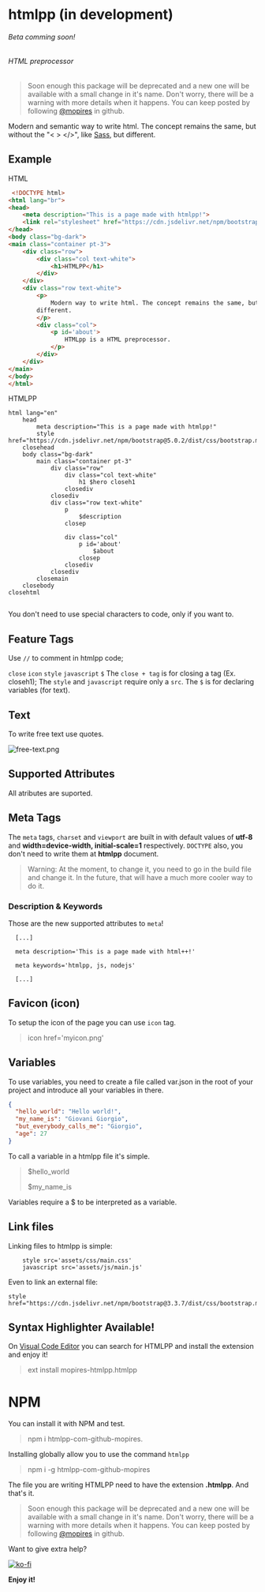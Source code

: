 # htmlpp (in development)
###### Beta comming soon!
###### HTML preprocessor

>Soon enough this package will be deprecated and a new one will be 
> available with a small change in it's name. Don't worry, there will be a warning with more details when it happens.
> You can keep posted by following <a href='https://github.com/mopires'>@mopires</a> in github.

Modern and semantic way to write html. The concept remains the same, but without the "&lt; > &lt;/>", like <a href='https://github.com/sass/sass'>Sass</a>, but different.

## Example

HTML
```html
 <!DOCTYPE html>
<html lang="br">
<head>
    <meta description="This is a page made with htmlpp!">
    <link rel="stylesheet" href="https://cdn.jsdelivr.net/npm/bootstrap@5.0.2/dist/css/bootstrap.min.css"/>
</head>
<body class="bg-dark">
<main class="container pt-3">
    <div class="row">
        <div class="col text-white">
            <h1>HTMLPP</h1>
        </div>
    </div>
    <div class="row text-white">
        <p>
            Modern way to write html. The concept remains the same, but without the "< > </>". It's like Sass, but
        different.
        </p>
        <div class="col">
            <p id='about'>
                HTMLpp is a HTML preprocessor.
            </p>
        </div>
    </div>
</main>
</body>
</html>

```

HTMLPP
```htmlpp
html lang="en"
    head
        meta description="This is a page made with htmlpp!"
        style href="https://cdn.jsdelivr.net/npm/bootstrap@5.0.2/dist/css/bootstrap.min.css"
    closehead
    body class="bg-dark"
        main class="container pt-3"
            div class="row"
                div class="col text-white"
                    h1 $hero closeh1
                closediv
            closediv
            div class="row text-white"
                p
                    $description
                closep

                div class="col"
                    p id='about'
                        $about
                    closep
                closediv
            closediv
        closemain
    closebody
closehtml
   
```

You don't need to use special characters to code, only if you want to.

## Feature Tags

 Use ``` // ``` to comment in htmlpp code;
 
```close```
```icon```
```style```
```javascript```
```$```
The ```close + tag``` is for closing a tag (Ex. closeh1);
The ```style``` and ```javascript``` require only a ```src```.
The  ```$``` is for declaring variables (for text).

## Text
To write free text use quotes.

![free-text.png](free-text.png)


## Supported Attributes
All atributes are suported.

## Meta Tags

The ```meta``` tags, ```charset``` and ```viewport``` are built in with default values of __utf-8__ and __width=device-width, initial-scale=1__ respectively. ```DOCTYPE``` also, you don't need to write them at __htmlpp__ document.

> Warning: At the moment, to change it, you need to go in the build file and change it. In the future, that will have a much more cooler way to do it.

### Description & Keywords

Those are the new supported attributes to ```meta```!

```htmlpp
  [...]
  
  meta description='This is a page made with html++!'

  meta keywords='htmlpp, js, nodejs'

  [...]

```

## Favicon (icon)

To setup the icon of the page you can use ```icon``` tag. 

> icon href='myicon.png'

## Variables
To use variables, you need to create a file called var.json in the root of 
your project and introduce all your variables in there.

````json
{
  "hello_world": "Hello world!",
  "my_name_is": "Giovani Giorgio",
  "but_everybody_calls_me": "Giorgio",
  "age": 27
}
````

To call a variable in a htmlpp file it's simple. 

>$hello_world
> 
> $my_name_is

Variables require a $ to be interpreted as a variable. 

## Link files

Linking files to htmlpp is simple:

  ```htmlpp
      style src='assets/css/main.css'
      javascript src='assets/js/main.js'
  ```
Even to link an external file:
```htmlpp
style href="https://cdn.jsdelivr.net/npm/bootstrap@3.3.7/dist/css/bootstrap.min.css"
  ```

## Syntax Highlighter Available!

On [Visual Code Editor]("https://code.visualstudio.com/") you can search for HTMLPP and install the extension and enjoy it!

> ext install mopires-htmlpp.htmlpp


# NPM
You can install it with NPM and test.
>npm i htmlpp-com-github-mopires.
 
Installing globally allow you to use the command ```htmlpp```
>npm i -g htmlpp-com-github-mopires

The file you are writing HTMLPP need to have the extension __.htmlpp__.
And that's it.

>Soon enough this package will be deprecated and a new one will be
> available with a small change in it's name. Don't worry, there will be a warning with more details when it happens.
> You can keep posted by following <a href='https://github.com/mopires'>@mopires</a> in github.

Want to give extra help?

[![ko-fi](https://ko-fi.com/img/githubbutton_sm.svg)](https://ko-fi.com/J3J521CN9)

__Enjoy it!__
